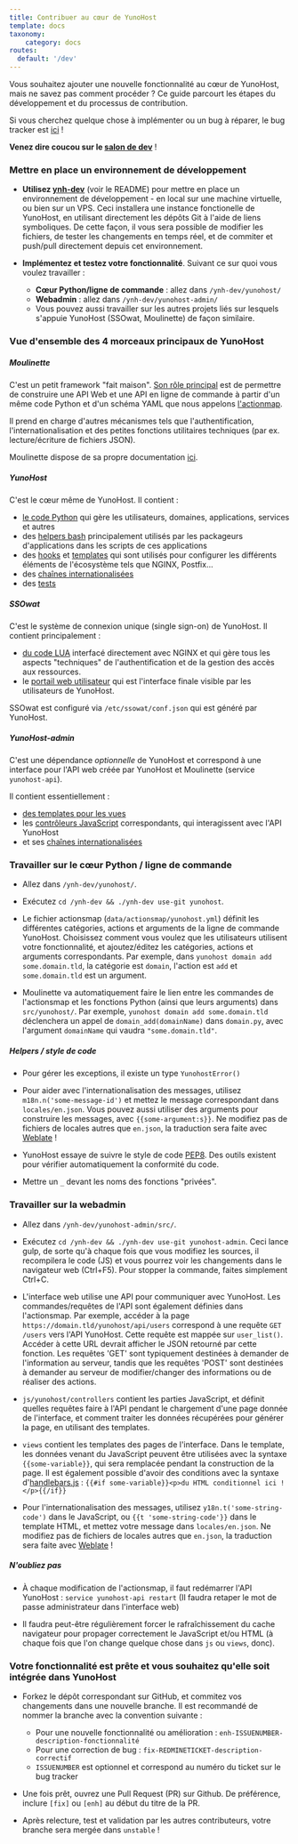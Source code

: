 ```yaml
---
title: Contribuer au cœur de YunoHost
template: docs
taxonomy:
    category: docs
routes:
  default: '/dev'
---
```


Vous souhaitez ajouter une nouvelle fonctionnalité au cœur de YunoHost, mais ne savez pas comment procéder ? Ce guide parcourt les étapes du développement et du processus de contribution.

Si vous cherchez quelque chose à implémenter ou un bug à réparer, le bug tracker est [ici](https://github.com/yunohost/issues/issues) !

**Venez dire coucou sur le [salon de dev](/chat_rooms)** !

### Mettre en place un environnement de développement

- **Utilisez [ynh-dev](https://github.com/YunoHost/ynh-dev)** (voir le README) pour mettre en place un environnement de développement - en local sur une machine virtuelle, ou bien sur un VPS. Ceci installera une instance fonctionelle de YunoHost, en utilisant directement les dépôts Git à l'aide de liens symboliques. De cette façon, il vous sera possible de modifier les fichiers, de tester les changements en temps réel, et de commiter et push/pull directement depuis cet environnement.

- **Implémentez et testez votre fonctionnalité**. Suivant ce sur quoi vous
  voulez travailler :
   - **Cœur Python/ligne de commande** : allez dans `/ynh-dev/yunohost/`
   - **Webadmin** : allez dans `/ynh-dev/yunohost-admin/`
   - Vous pouvez aussi travailler sur les autres projets liés sur lesquels s'appuie YunoHost (SSOwat, Moulinette) de façon similaire.

### Vue d'ensemble des 4 morceaux principaux de YunoHost

##### Moulinette

C'est un petit framework "fait maison". [Son rôle principal](https://moulinette.readthedocs.io/en/latest/actionsmap.html) est de permettre de construire une API Web et une API en ligne de commande à partir d'un même code Python et d'un schéma YAML que nous appelons [l'actionmap](https://github.com/YunoHost/yunohost/blob/stretch-unstable/data/actionsmap/yunohost.yml).

Il prend en charge d'autres mécanismes tels que l'authentification, l'internationalisation et des petites fonctions utilitaires techniques (par ex. lecture/écriture de fichiers JSON).

Moulinette dispose de sa propre documentation [ici](https://moulinette.readthedocs.io/en/latest/).

##### YunoHost

C'est le cœur même de YunoHost. Il contient :
- [le code Python](https://github.com/YunoHost/yunohost/tree/stretch-unstable/src/yunohost) qui gère les utilisateurs, domaines, applications, services et autres
- des [helpers bash](https://github.com/YunoHost/yunohost/tree/stretch-unstable/data/helpers.d) principalement utilisés par les packageurs d'applications dans les scripts de ces applications
- des [hooks](https://github.com/YunoHost/yunohost/tree/stretch-unstable/data/hooks) et [templates](https://github.com/YunoHost/yunohost/tree/stretch-unstable/data/templates) qui sont utilisés pour configurer les différents éléments de l'écosystème tels que NGINX, Postfix...
- des [chaînes internationalisées](https://github.com/YunoHost/yunohost/tree/stretch-unstable/locales)
- des [tests](https://github.com/YunoHost/yunohost/tree/stretch-unstable/src/yunohost/tests)

##### SSOwat

C'est le système de connexion unique (single sign-on) de YunoHost. Il contient principalement :
- [du code LUA](https://github.com/YunoHost/ssowat) interfacé directement avec NGINX et qui gère tous les aspects "techniques" de l'authentification et de la gestion des accès aux ressources.
- le [portail web utilisateur](https://github.com/YunoHost/SSOwat/tree/stretch-unstable/portal) qui est l'interface finale visible par les utilisateurs de YunoHost.

SSOwat est configuré via `/etc/ssowat/conf.json` qui est généré par YunoHost.

##### YunoHost-admin

C'est une dépendance *optionnelle* de YunoHost et correspond à une interface pour l'API web créée par YunoHost et Moulinette (service `yunohost-api`).

Il contient essentiellement :
- [des templates pour les vues](https://github.com/YunoHost/yunohost-admin/tree/stretch-unstable/src/views)
- les [contrôleurs JavaScript](https://github.com/YunoHost/yunohost-admin/tree/stretch-unstable/src/js/yunohost/controllers) correspondants, qui interagissent avec l'API YunoHost
- et ses [chaînes internationalisées](https://github.com/YunoHost/yunohost-admin/tree/stretch-unstable/src/locales)

### Travailler sur le cœur Python / ligne de commande

- Allez dans `/ynh-dev/yunohost/`.

- Exécutez `cd /ynh-dev && ./ynh-dev use-git yunohost`.

- Le fichier actionsmap (`data/actionsmap/yunohost.yml`) définit les différentes catégories, actions et arguments de la ligne de commande YunoHost. Choisissez comment vous voulez que les utilisateurs utilisent votre fonctionnalité, et ajoutez/éditez les catégories, actions et arguments correspondants. Par exemple, dans `yunohost domain add some.domain.tld`, la catégorie est `domain`, l'action est `add` et `some.domain.tld` est un argument.

- Moulinette va automatiquement faire le lien entre les commandes de l'actionsmap et les fonctions Python (ainsi que leurs arguments) dans `src/yunohost/`. Par exemple, `yunohost domain add some.domain.tld` déclenchera un appel de `domain_add(domainName)` dans `domain.py`, avec l'argument  `domainName` qui vaudra `"some.domain.tld"`.

##### Helpers / style de code

- Pour gérer les exceptions, il existe un type `YunohostError()`

- Pour aider avec l'internationalisation des messages, utilisez `m18n.n('some-message-id')` et mettez le message correspondant dans `locales/en.json`. Vous pouvez aussi utiliser des arguments pour construire les messages, avec `{{some-argument:s}}`. Ne modifiez pas de fichiers de locales autres que `en.json`, la traduction sera faite avec [Weblate](https://translate.yunohost.org/) !

- YunoHost essaye de suivre le style de code [PEP8](http://pep8.org/). Des outils existent pour vérifier automatiquement la conformité du code.

- Mettre un `_` devant les noms des fonctions "privées".

### Travailler sur la webadmin

- Allez dans `/ynh-dev/yunohost-admin/src/`.

- Exécutez `cd /ynh-dev && ./ynh-dev use-git yunohost-admin`. Ceci lance gulp, de sorte qu'à chaque fois que vous modifiez les sources, il recompilera le code (JS) et vous pourrez voir les changements dans le navigateur web (Ctrl+F5). Pour stopper la commande, faites simplement Ctrl+C.

- L'interface web utilise une API pour communiquer avec YunoHost. Les commandes/requêtes de l'API sont également définies dans l'actionsmap. Par exemple, accéder à la page `https://domain.tld/yunohost/api/users` correspond à une requête `GET /users` vers l'API YunoHost. Cette requête est mappée sur `user_list()`. Accéder à cette URL devrait afficher le JSON retourné par cette fonction. Les requêtes 'GET' sont typiquement destinées à demander de l'information au serveur, tandis que les requêtes 'POST' sont destinées à demander au serveur de modifier/changer des informations ou de réaliser des actions.

- `js/yunohost/controllers` contient les parties JavaScript, et définit quelles requêtes faire à l'API pendant le chargement d'une page donnée de l'interface, et comment traiter les données récupérées pour générer la page, en utilisant des templates.

- `views` contient les templates des pages de l'interface. Dans le template, les données venant du JavaScript peuvent être utilisées avec la syntaxe `{{some-variable}}`, qui sera remplacée pendant la construction de la page. Il est également possible d'avoir des conditions avec la syntaxe d'[handlebars.js](http://handlebarsjs.com) : `{{#if
  some-variable}}<p>du HTML conditionnel ici !</p>{{/if}}`

- Pour l'internationalisation des messages, utilisez `y18n.t('some-string-code')`  dans le JavaScript, ou `{{t 'some-string-code'}}` dans le template HTML, et mettez votre message dans `locales/en.json`. Ne modifiez pas de fichiers de locales autres que `en.json`, la traduction sera faite avec [Weblate](https://translate.yunohost.org/) !

##### N'oubliez pas

- À chaque modification de l'actionsmap, il faut redémarrer l'API YunoHost : `service yunohost-api restart` (Il faudra retaper le mot de passe administrateur dans l'interface web)

- Il faudra peut-être régulièrement forcer le rafraîchissement du cache navigateur pour propager correctement le JavaScript et/ou HTML (à chaque fois que l'on change quelque chose dans `js` ou `views`, donc).


### Votre fonctionnalité est prête et vous souhaitez qu'elle soit intégrée dans YunoHost 

- Forkez le dépôt correspondant sur GitHub, et commitez vos changements dans une nouvelle branche. Il est recommandé de nommer la branche avec la convention suivante :
  - Pour une nouvelle fonctionnalité ou amélioration : `enh-ISSUENUMBER-description-fonctionnalité`
  - Pour une correction de bug : `fix-REDMINETICKET-description-correctif`
  - `ISSUENUMBER` est optionnel et correspond au numéro du ticket sur le bug tracker

- Une fois prêt, ouvrez une Pull Request (PR) sur Github. De préférence, inclure `[fix]` ou `[enh]` au début du titre de la PR.

- Après relecture, test et validation par les autres contributeurs, votre branche sera mergée dans `unstable` !
